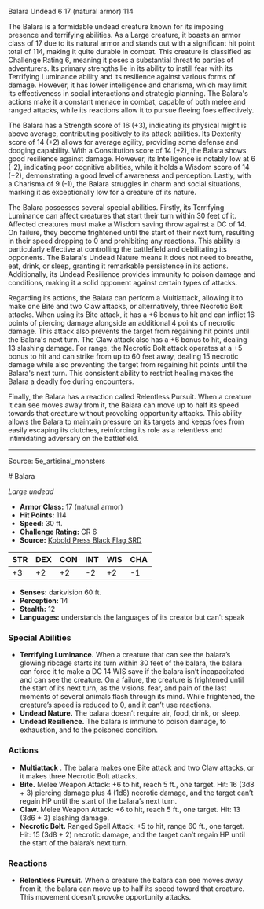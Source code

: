 <MonsterName/>Balara</MonsterName>
<CreatureType/>Undead</CreatureType>
<CR/>6</CR>
<AC/>17 (natural armor)</AC>
<HP/>114</HP>
<summary>The Balara is a formidable undead creature known for its imposing presence and terrifying abilities. As a Large creature, it boasts an armor class of 17 due to its natural armor and stands out with a significant hit point total of 114, making it quite durable in combat. This creature is classified as Challenge Rating 6, meaning it poses a substantial threat to parties of adventurers. Its primary strengths lie in its ability to instill fear with its Terrifying Luminance ability and its resilience against various forms of damage. However, it has lower intelligence and charisma, which may limit its effectiveness in social interactions and strategic planning. The Balara's actions make it a constant menace in combat, capable of both melee and ranged attacks, while its reactions allow it to pursue fleeing foes effectively.</summary>

<detail>

The Balara has a Strength score of 16 (+3), indicating its physical might is above average, contributing positively to its attack abilities. Its Dexterity score of 14 (+2) allows for average agility, providing some defense and dodging capability. With a Constitution score of 14 (+2), the Balara shows good resilience against damage. However, its Intelligence is notably low at 6 (-2), indicating poor cognitive abilities, while it holds a Wisdom score of 14 (+2), demonstrating a good level of awareness and perception. Lastly, with a Charisma of 9 (-1), the Balara struggles in charm and social situations, marking it as exceptionally low for a creature of its nature.

The Balara possesses several special abilities. Firstly, its Terrifying Luminance can affect creatures that start their turn within 30 feet of it. Affected creatures must make a Wisdom saving throw against a DC of 14. On failure, they become frightened until the start of their next turn, resulting in their speed dropping to 0 and prohibiting any reactions. This ability is particularly effective at controlling the battlefield and debilitating its opponents. The Balara's Undead Nature means it does not need to breathe, eat, drink, or sleep, granting it remarkable persistence in its actions. Additionally, its Undead Resilience provides immunity to poison damage and conditions, making it a solid opponent against certain types of attacks.

Regarding its actions, the Balara can perform a Multiattack, allowing it to make one Bite and two Claw attacks, or alternatively, three Necrotic Bolt attacks. When using its Bite attack, it has a +6 bonus to hit and can inflict 16 points of piercing damage alongside an additional 4 points of necrotic damage. This attack also prevents the target from regaining hit points until the Balara's next turn. The Claw attack also has a +6 bonus to hit, dealing 13 slashing damage. For range, the Necrotic Bolt attack operates at a +5 bonus to hit and can strike from up to 60 feet away, dealing 15 necrotic damage while also preventing the target from regaining hit points until the Balara's next turn. This consistent ability to restrict healing makes the Balara a deadly foe during encounters.

Finally, the Balara has a reaction called Relentless Pursuit. When a creature it can see moves away from it, the Balara can move up to half its speed towards that creature without provoking opportunity attacks. This ability allows the Balara to maintain pressure on its targets and keeps foes from easily escaping its clutches, reinforcing its role as a relentless and intimidating adversary on the battlefield.</detail>



---

Source: 5e_artisinal_monsters

<statblock>
# Balara

*Large undead*

- **Armor Class:** 17 (natural armor)
- **Hit Points:** 114
- **Speed:** 30 ft.
- **Challenge Rating:** CR 6
- **Source:** [Kobold Press Black Flag SRD](https://koboldpress.com/black-flag-roleplaying/)

| STR | DEX | CON | INT | WIS | CHA |
| --- | --- | --- | --- | --- | --- |
| +3 | +2 | +2 | -2 | +2 | -1 |

- **Senses:** darkvision 60 ft.
- **Perception:** 14
- **Stealth:** 12
- **Languages:** understands the languages of its creator but can’t speak

### Special Abilities

- **Terrifying Luminance.** When a creature that can see the balara’s glowing ribcage starts its turn within 30 feet of the balara, the balara can force it to make a DC 14 WIS save if the balara isn’t incapacitated and can see the creature. On a failure, the creature is frightened until the start of its next turn, as the visions, fear, and pain of the last moments of several animals flash through its mind. While frightened, the creature’s speed is reduced to 0, and it can’t use reactions.
- **Undead Nature.** The balara doesn’t require air, food, drink, or sleep.
- **Undead Resilience.** The balara is immune to poison damage, to exhaustion, and to the poisoned condition.

### Actions

- **Multiattack** . The balara makes one Bite attack and two Claw attacks, or it makes three Necrotic Bolt attacks.
- **Bite.** Melee Weapon Attack: +6 to hit, reach 5 ft., one target. Hit: 16 (3d8 + 3) piercing damage plus 4 (1d8) necrotic damage, and the target can’t regain HP until the start of the balara’s next turn.
- **Claw.** Melee Weapon Attack: +6 to hit, reach 5 ft., one target. Hit: 13 (3d6 + 3) slashing damage.
- **Necrotic Bolt.** Ranged Spell Attack: +5 to hit, range 60 ft., one target. Hit: 15 (3d8 + 2) necrotic damage, and the target can’t regain HP until the start of the balara’s next turn.

### Reactions

- **Relentless Pursuit.** When a creature the balara can see moves away from it, the balara can move up to half its speed toward that creature. This movement doesn’t provoke opportunity attacks.

</statblock>


